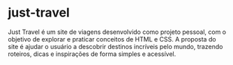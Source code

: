 # just-travel
Just Travel é um site de viagens desenvolvido como projeto pessoal, com o objetivo de explorar e praticar conceitos de HTML e CSS.
A proposta do site é ajudar o usuário a descobrir destinos incríveis pelo mundo, trazendo roteiros, dicas e inspirações de forma simples e acessível.
